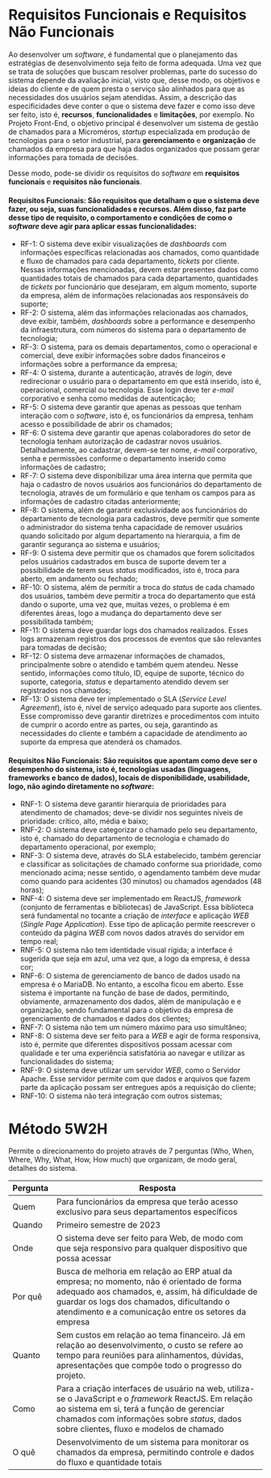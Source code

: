 # Requisitos Funcionais e Requisitos Não Funcionais
Ao desenvolver um _software_, é fundamental que o planejamento das estratégias de desenvolvimento seja feito de forma adequada. Uma vez que se trata de soluções que buscam resolver problemas, parte do sucesso do sistema depende da avaliação inicial, visto que, desse modo, os objetivos e ideias do cliente e de quem presta o serviço são alinhados para que as necessidades dos usuários sejam atendidas. Assim, a descrição das especificidades deve conter o que o sistema deve fazer e como isso deve ser feito, isto é, __recursos__, __funcionalidades__ e __limitações__, por exemplo.  No Projeto Front-End, o objetivo principal é desenvolver um sistema de gestão de chamados para a Microméros, _startup_ especializada em produção de tecnologias para o setor industrial, para __gerenciamento__ e __organização__ de chamados da empresa para que haja dados organizados que possam gerar informações para tomada de decisões.

Desse modo, pode-se dividir os requisitos do _software_ em __requisitos funcionais__ e __requisitos não funcionais__.
#### __Requisitos Funcionais__: São requisitos que detalham __o que__ o sistema deve fazer, ou seja, suas funcionalidades e recursos. Além disso, faz parte desse tipo de requisito, o comportamento e condições de como o _software_ deve agir para aplicar essas funcionalidades:
 - RF-1: O sistema deve exibir visualizações de _dashboards_ com informações específicas relacionadas aos chamados, como quantidade e fluxo de chamados para cada departamento, _tickets_ por cliente. Nessas informações mencionadas, devem estar presentes dados como quantidades totais de chamados para cada departamento, quantidades de _tickets_ por funcionário que desejaram, em algum momento, suporte da empresa, além de informações relacionadas aos responsáveis do suporte;
 - RF-2: O sistema, além das informações relacionadas aos chamados, deve exibir, também, _dashboards_ sobre a performance e desempenho da infraestrutura, com números do sistema para o departamento de tecnologia;
 - RF-3: O sistema, para os demais departamentos, como o operacional e comercial, deve exibir informações sobre dados financeiros e informações sobre a performance da empresa;
 - RF-4: O sistema, durante a autenticação, através de _login_, deve redirecionar o usuário para o departamento em que está inserido, isto é, operacional, comercial ou tecnologia. Esse login deve ter _e-mail_ corporativo e senha como medidas de autenticação; 
 - RF-5: O sistema deve garantir que apenas as pessoas que tenham interação com o _software_, isto é, os funcionários da empresa, tenham acesso e possibilidade de abrir os chamados;
 - RF-6: O sistema deve garantir que apenas colaboradores do setor de tecnologia tenham autorização de cadastrar novos usuários. Detalhadamente, ao cadastrar, devem-se ter nome, _e-mail_ corporativo, senha e permissões conforme o departamento inserido como informações de cadastro;
 - RF-7: O sistema deve disponibilizar uma área interna que permita que haja o cadastro de novos usuários aos funcionários do departamento de tecnologia, através de um formulário e que tenham os campos para as informações de cadastro citadas anteriormente;
 - RF-8: O sistema, além de garantir exclusividade aos funcionários do departamento de tecnologia para cadastros, deve permitir que somente o administrador do sistema tenha capacidade de remover usuários quando solicitado por algum departamento na hierarquia, a fim de garantir segurança ao sistema e usuários; 
 - RF-9: O sistema deve permitir que os chamados que forem solicitados pelos usuários cadastrados em busca de suporte devem ter a possibilidade de terem seus _status_ modificados, isto é, troca para aberto, em andamento ou fechado;
 - RF-10: O sistema, além de permitir a troca do _status_ de cada chamado dos usuários, também deve permitir a troca do departamento que está dando o suporte, uma vez que, muitas vezes, o problema é em diferentes áreas, logo a mudança do departamento deve ser possibilitada também;
 - RF-11: O sistema deve guardar logs dos chamados realizados. Esses logs armazenam registros dos processos de eventos que são relevantes para tomadas de decisão;
 - RF-12: O sistema deve armazenar informações de chamados, principalmente sobre o atendido e também quem atendeu. Nesse sentido, informações como título, ID, equipe de suporte, técnico do suporte, categoria, _status_ e departamento atendido devem ser registrados nos chamados;
 - RF-13: O sistema deve ter implementado o SLA (_Service Level Agreement_), isto é, nível de serviço adequado para suporte aos clientes. Esse compromisso deve garantir diretrizes e procedimentos com intuito de cumprir o acordo entre as partes, ou seja, garantindo as necessidades do cliente e também a capacidade de atendimento ao suporte da empresa que atenderá os chamados.
 

#### __Requisitos Não Funcionais__: São requisitos que apontam como deve ser o desempenho do sistema, isto é,  tecnologias usadas (linguagens, frameworks e banco de dados), locais de disponibilidade, usabilidade, logo, não agindo diretamente no _software_:
- RNF-1: O sistema deve garantir hierarquia de prioridades para atendimento de chamados; deve-se dividir nos seguintes níveis de prioridade: crítico, alto, média e baixo;
- RNF-2: O sistema deve categorizar o chamado pelo seu departamento, isto é, chamado do departamento de tecnologia e chamado do departamento operacional, por exemplo;
- RNF-3: O sistema deve, através do SLA estabelecido, também gerenciar e classificar as solicitações de chamado conforme sua prioridade, como mencionado acima; nesse sentido, o agendamento também deve mudar como quando para acidentes (30 minutos) ou chamados agendados (48 horas); 
- RNF-4: O sistema deve ser implementado em ReactJS, _framework_ (conjunto de ferramentas e bibliotecas) de JavaScript. Essa biblioteca será fundamental no tocante a criação de _interface_ e aplicação _WEB_ (_Single Page Application_). Esse tipo de aplicação permite reescrever o conteúdo da página _WEB_ com novos dados através do servidor em tempo real;
- RNF-5: O sistema não tem identidade visual rígida; a interface é sugerida que seja em azul, uma vez que, a logo da empresa, é dessa cor;
- RNF-6: O sistema de gerenciamento de banco de dados usado na empresa é o MariaDB. No entanto, a escolha ficou em aberto. Esse sistema é importante na função de base de dados, permitindo, obviamente, armazenamento dos dados, além de manipulação e e organização, sendo fundamental para o objetivo da empresa de gerenciamento de chamados e dados dos clientes;
- RNF-7: O sistema não tem um número máximo para uso simultâneo;
- RNF-8: O sistema deve ser feito para a _WEB_ e agir de forma responsiva, isto é, permite que diferentes dispositivos possam acessar com qualidade e ter uma experiência satisfatória ao navegar e utilizar as funcionalidades do sistema;
- RNF-9: O sistema deve utilizar um servidor _WEB_, como o Servidor Apache. Esse servidor permite com que dados e arquivos que fazem parte da aplicação possam ser entregues após a requisição do cliente;
- RNF-10: O sistema não terá integração com outros sistemas;






# Método 5W2H
Permite o direcionamento do projeto através de 7 perguntas (Who, When, Where, Why, What, How, How much) que organizam, de modo geral, detalhes do sistema.

Pergunta | Resposta
---------|---------
Quem | Para funcionários da empresa que terão acesso exclusivo para seus departamentos específicos
Quando | Primeiro semestre de 2023
Onde | O sistema deve ser feito para Web, de modo com que seja responsivo para qualquer dispositivo que possa acessar
Por quê | Busca de melhoria em relação ao ERP atual da empresa; no momento, não é orientado de forma adequado aos chamados, e, assim, há dificuldade de guardar os logs dos chamados, dificultando o atendimento e a comunicação entre os setores da empresa
Quanto | Sem custos em relação ao tema financeiro. Já em relação ao desenvolvimento, o custo se refere ao tempo para reuniões para alinhamentos, dúvidas, apresentações que compõe todo o progresso do projeto.  
Como | Para a criação interfaces de usuário na web, utiliza-se o JavaScript e o _framework_ ReactJS. Em relação ao sistema em si, terá a função de gerenciar chamados com informações sobre _status_, dados sobre clientes, fluxo e modelos de chamado
O quê | Desenvolvimento de um sistema para monitorar os chamados da empresa, permitindo controle e dados do fluxo e quantidade totais






